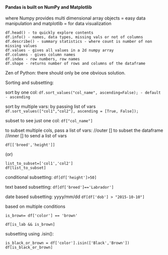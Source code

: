 #### Pandas is built on NumPy and Matplotlib 
where Numpy provides multi dimensional array objects = easy data manipulation
and matplotlib = for data visualization

```
df.head() - to quickly explore contents
df.info() - names, data types, missing vals or not of columns
df.describe() - summary statistics - where count is number of non missing values
df.values - gives all values in a 2d numpy array
df.columns - gives column names
df.index - row numbers, row names
df.shape - returns number of rows and columns of the dataframe
```

Zen of Python:
there should only be one obvious solution.

Sorting and subsetting:

sort by one col:
```df.sort_values("col_name", ascending=False); - default - ascending```

sort by multiple vars: by passing list of vars
```df.sort_values(["col1","col2"], ascending = [True, False]);```

subset to see just one col: 
```df["col_name"]```

to subset multiple cols, pass a list of vars:
//outer [] to subset the dataframe
//inner [] to send a list of vars

```df[['breed','height']]```

(or)

```
list_to_subset=['col1','col2']
df[list_to_subset]
```

conditional subsetting:
```df[df['height']>50]```

text based subsetting:
```df[df['breed']=='Labrador']```

date based subsetting: yyyy/mm/dd
```df[df['dob'] > "2015-10-10"]```

based on multiple conditions

```is_lab = df['breed'] == 'lab'
is_brown= df['color'] == 'brown'

df[is_lab && is_brown]
```

subsetting using .isin():
```
is_black_or_brown = df['color'].isin(['Black','Brown'])
df[is_black_or_brown]
```
